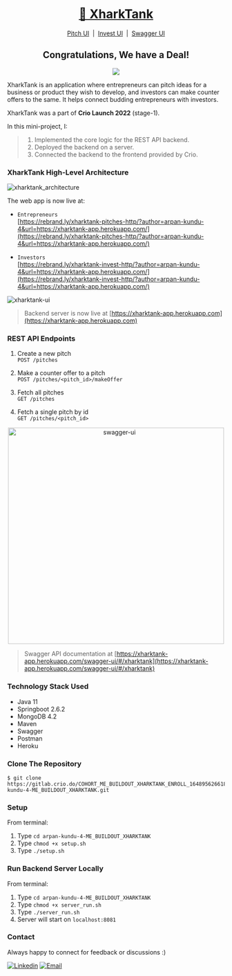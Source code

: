 <div align="center">
<h1 align="center">
 <a href = "https://rebrand.ly/xharktank-pitches-http/?author=arpan-kundu-4&url=https://xharktank-app.herokuapp.com/">🦈 XharkTank</a>
</h1>

<center><a href = "https://rebrand.ly/xharktank-pitches-http/?author=arpan-kundu-4&url=https://xharktank-app.herokuapp.com/">Pitch UI</a> &nbsp;|&nbsp; <a href = "https://rebrand.ly/xharktank-invest-http/?author=arpan-kundu-4&url=https://xharktank-app.herokuapp.com/">Invest UI</a> &nbsp;|&nbsp; <a href = "https://xharktank-app.herokuapp.com/swagger-ui/#/xharktank">Swagger UI</a></center>

<h2 align ="center">Congratulations, We have a Deal!</h2>

<p align="center">
   <a href="https://github.com/arpankundu4/XharkTank/blob/master/LICENSE">
      <img src="https://img.shields.io/badge/License-MIT-green.svg" />
   </a>
</p>
</div>

XharkTank is an application where entrepreneurs can pitch ideas for a business or product they wish to develop, and investors can make counter offers to the same. It helps connect budding entrepreneurs with investors.

XharkTank was a part of <b>Crio Launch 2022</b> (stage-1).

In this mini-project, I:

>    1) Implemented the core logic for the REST API backend. 
>    2) Deployed the backend on a server.
>    3) Connected the backend to the frontend provided by Crio.

### XharkTank High-Level Architecture

![xharktank_architecture](https://user-images.githubusercontent.com/80940234/162623199-431368ac-76b8-45fb-acab-889e47dd38df.png)

The web app is now live at:

- `Entrepreneurs`
    <br>[https://rebrand.ly/xharktank-pitches-http/?author=arpan-kundu-4&url=https://xharktank-app.herokuapp.com/](https://rebrand.ly/xharktank-pitches-http/?author=arpan-kundu-4&url=https://xharktank-app.herokuapp.com/)
    
- `Investors`
    <br>[https://rebrand.ly/xharktank-invest-http/?author=arpan-kundu-4&url=https://xharktank-app.herokuapp.com/](https://rebrand.ly/xharktank-invest-http/?author=arpan-kundu-4&url=https://xharktank-app.herokuapp.com/)
    
![xharktank-ui](https://user-images.githubusercontent.com/80940234/162620264-3c1ed47c-0630-49bd-a407-5979da2c0be7.png)

> Backend server is now live at [https://xharktank-app.herokuapp.com](https://xharktank-app.herokuapp.com)

### REST API Endpoints

1. Create a new pitch
    <br>`POST /pitches`
    
2. Make a counter offer to a pitch 
    <br>`POST /pitches/<pitch_id>/makeOffer`
    
3. Fetch all pitches 
    <br>`GET /pitches`
    
4. Fetch a single pitch by id 
    <br>`GET /pitches/<pitch_id>`



<div align="center">
<img width="500" alt="swagger-ui" src="https://user-images.githubusercontent.com/80940234/163606490-d0e4e585-7ca4-4b82-9ba7-70b5df1fb99e.png">
</div>

> Swagger API documentation at [https://xharktank-app.herokuapp.com/swagger-ui/#/xharktank](https://xharktank-app.herokuapp.com/swagger-ui/#/xharktank)

### Technology Stack Used

- Java 11
- Springboot 2.6.2
- MongoDB 4.2
- Maven
- Swagger
- Postman
- Heroku

### Clone The Repository

```terminal
$ git clone https://gitlab.crio.do/COHORT_ME_BUILDOUT_XHARKTANK_ENROLL_1648956266180/arpan-kundu-4-ME_BUILDOUT_XHARKTANK.git
```

### Setup

From terminal:

1. Type `cd arpan-kundu-4-ME_BUILDOUT_XHARKTANK`
2. Type `chmod +x setup.sh`
3. Type `./setup.sh`

### Run Backend Server Locally

From terminal:

1. Type `cd arpan-kundu-4-ME_BUILDOUT_XHARKTANK`
2. Type `chmod +x server_run.sh`
3. Type `./server_run.sh`
4. Server will start on `localhost:8081`

### Contact

Always happy to connect for feedback or discussions :)

[![Linkedin](https://img.shields.io/badge/LinkedIn-0077B5?style=for-the-badge&logo=linkedin&logoColor=white)](https://www.linkedin.com/in/arpankundu4)
[![Email](https://img.shields.io/badge/Gmail-D14836?style=for-the-badge&logo=gmail&logoColor=white)](mailto:arpan.kundu.4@gmail.com)